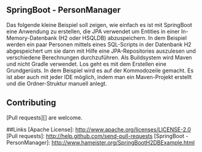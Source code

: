 ## SpringBoot - PersonManager
Das folgende kleine Beispiel soll zeigen, wie einfach es ist mit SpringBoot eine Anwendung zu erstellen, die JPA verwendet um Entities in einer In-Memory-Datenbank (H2 oder HSQLDB) abzuspeichern. In dem Beispiel werden ein paar Personen mittels eines SQL-Scripts in der Datenbank H2 abgespeichert um sie dann mit Hilfe eine JPA-Repositories auszulesen und verschiedene Berechnungen durchzuführen. Als Buildsystem wird Maven und nicht Gradle verwendet.
Los geht es mit dem Erstellen eine Grundgerüsts. In dem Beispiel wird es auf der Kommodozeile gemacht. Es ist aber auch mit jeder IDE möglich, indem man ein Maven-Projekt erstellt und die Ordner-Struktur manuell anlegt.

## Contributing
[Pull requests][] are welcome.

##Links
[Apache License]: http://www.apache.org/licenses/LICENSE-2.0
[Pull requests]: http://help.github.com/send-pull-requests
[SpringBoot - PersonManager]: http://www.hameister.org/SpringBootH2DBExample.html